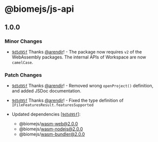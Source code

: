 # @biomejs/js-api

## 1.0.0

### Minor Changes

- [`9d5d95f`](https://github.com/biomejs/biome/commit/9d5d95fffd5734522c8911db18c6d16ee6a96756) Thanks [@arendjr](https://github.com/arendjr)! - The package now requires `v2` of the WebAssembly packages. The internal APIs of Workspace are now `camelCase`.

### Patch Changes

- [`9d5d95f`](https://github.com/biomejs/biome/commit/9d5d95fffd5734522c8911db18c6d16ee6a96756) Thanks [@arendjr](https://github.com/arendjr)! - Removed wrong `openProject()` definition, and added JSDoc documentation.

- [`9d5d95f`](https://github.com/biomejs/biome/commit/9d5d95fffd5734522c8911db18c6d16ee6a96756) Thanks [@arendjr](https://github.com/arendjr)! - Fixed the type definition of `IFileFeaturesResult.featuresSupported`

- Updated dependencies [[`9d5d95f`](https://github.com/biomejs/biome/commit/9d5d95fffd5734522c8911db18c6d16ee6a96756)]:
  - @biomejs/wasm-web@2.0.0
  - @biomejs/wasm-nodejs@2.0.0
  - @biomejs/wasm-bundler@2.0.0

